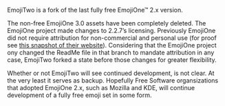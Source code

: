 EmojiTwo is a fork of the last fully free EmojiOne™ 2.x version.

The non-free EmojiOne 3.0 assets have been completely deleted.
The EmojiOne project made changes to 2.2.7’s licensing. Previously EmojiOne did not require attribution for non-commercial and personal use (for proof see [this snapshot of their website](https://web-beta.archive.org/web/20170327003706/http://emojione.com/licensing/#attribution)). Considering that the EmojiOne project ony changed the ReadMe file in that branch to mandate attribution in any case, EmojiTwo forked a state before those changes for greater flexibility.

Whether or not EmojiTwo will see continued development, is not clear. At the very least it serves as backup. Hopefully Free Software organsizations that adopted EmojiOne 2.x, such as Mozilla and KDE, will continue development of a fully free emoji set in some form.
